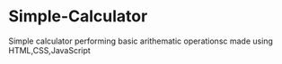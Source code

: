# Simple-Calculator

Simple calculator performing basic arithematic operationsc made using   HTML,CSS,JavaScript
